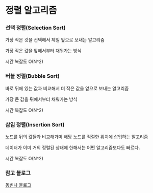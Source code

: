 # 정렬 알고리즘

### 선택 정렬(Selection Sort)

가장 작은 것을 선택해서 제일 앞으로 보내는 알고리즘

가장 작은 값을 앞에서부터 채워가는 방식

시간 복잡도 O(N^2)

### 버블 정렬(Bubble Sort)

바로 뒤에 있는 값과 비교해서 더 작은 값을 앞으로 보내는 알고리즘

가장 큰 값을 뒤에서부터 채워가는 방식

시간 복잡도 O(N^2)

### 삽입 정렬(Insertion Sort)

노드를 뒤의 값들과 비교해가며 해당 노드를 적절한 위치에 삽입하는 알고리즘

데이터가 이미 거의 정렬된 상태에 한해서는 어떤 알고리즘보다도 빠르다.


시간 복잡도 O(N^2)

### 참고 블로그
[동빈나 블로그](https://m.blog.naver.com/ndb796/)